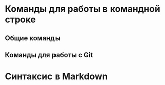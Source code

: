 # Команды для работы в командной строке
## Общие команды
## Команды для работы с Git
# Синтаксис в Markdown
